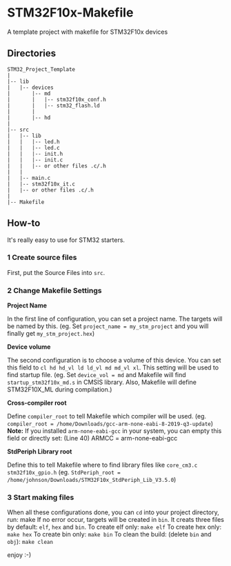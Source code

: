 # STM32F10x-Makefile
A template project with makefile for STM32F10x devices

## Directories
    STM32_Project_Template
    |
    |-- lib
    |   |-- devices
    |       |-- md
    |       |   |-- stm32f10x_conf.h
    |       |   |-- stm32_flash.ld
    |       |
    |       |-- hd
    |
    |-- src
    |   |-- lib
    |   |   |-- led.h
    |   |   |-- led.c
    |   |   |-- init.h
    |   |   |-- init.c
    |   |   |-- or other files .c/.h
    |   |
    |   |-- main.c
    |   |-- stm32f10x_it.c
    |   |-- or other files .c/.h
    |   
    |-- Makefile

## How-to
It's really easy to use for STM32 starters.
### 1 Create source files
First, put the Source Files into `src`.
### 2 Change Makefile Settings
**Project Name**

In the first line of configuration, you can set a project name. The targets will be named by this.
(eg. Set `project_name = my_stm_project` and you will finally get `my_stm_project.hex`)

**Device volume**

The second configuration is to choose a volume of this device. You can set this field to `cl hd hd_vl ld ld_vl md md_vl xl`. This setting will be used to find startup file.
(eg. Set `device_vol = md` and Makefile will find `startup_stm32f10x_md.s` in CMSIS library. Also, Makefile will define STM32F10X_ML during compilation.)

**Cross-compiler root**

Define `compiler_root` to tell Makefile which compiler will be used.
(eg. `compiler_root = /home/Downloads/gcc-arm-none-eabi-8-2019-q3-update`)
**Note:** If you installed `arm-none-eabi-gcc` in your system, you can empty this field or directly set: (Line 40)
    ARMCC = arm-none-eabi-gcc

**StdPeriph Library root**

Define this to tell Makefile where to find library files like `core_cm3.c stm32f10x_gpio.h`
(eg. `StdPeriph_root = /home/johnson/Downloads/STM32F10x_StdPeriph_Lib_V3.5.0`)

### 3 Start making files
When all these configurations done, you can `cd` into your project directory, run:
    make
If no error occur, targets will be created in `bin`. It creats three files by default: `elf`, `hex` and `bin`.
To create elf only: `make elf`
To create hex only: `make hex`
To create bin only: `make bin`
To clean the build: (delete `bin` and `obj`): `make clean`

enjoy :-)
